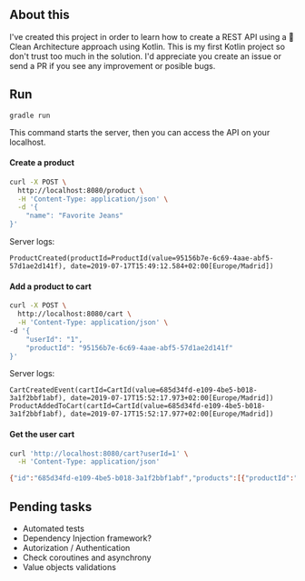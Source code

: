 ## About this
I've created this project in order to learn how to create a REST API using a 🎯 Clean Architecture approach using Kotlin. This is my first Kotlin project so don't trust too much in the solution. I'd appreciate you create an issue or send a PR if you see any improvement or posible bugs.

## Run
```
gradle run
```
This command starts the server, then you can access the API on your localhost.

#### Create a product
```sh
curl -X POST \
  http://localhost:8080/product \
  -H 'Content-Type: application/json' \
  -d '{
	"name": "Favorite Jeans"
}'
```
Server logs:
```
ProductCreated(productId=ProductId(value=95156b7e-6c69-4aae-abf5-57d1ae2d141f), date=2019-07-17T15:49:12.584+02:00[Europe/Madrid])
```

#### Add a product to cart
```sh
curl -X POST \
  http://localhost:8080/cart \
  -H 'Content-Type: application/json' \
-d '{
	"userId": "1",
	"productId": "95156b7e-6c69-4aae-abf5-57d1ae2d141f"
}'
```
Server logs:
```
CartCreatedEvent(cartId=CartId(value=685d34fd-e109-4be5-b018-3a1f2bbf1abf), date=2019-07-17T15:52:17.973+02:00[Europe/Madrid])
ProductAddedToCart(cartId=CartId(value=685d34fd-e109-4be5-b018-3a1f2bbf1abf), date=2019-07-17T15:52:17.977+02:00[Europe/Madrid])
```
#### Get the user cart
```sh
curl 'http://localhost:8080/cart?userId=1' \
  -H 'Content-Type: application/json'

{"id":"685d34fd-e109-4be5-b018-3a1f2bbf1abf","products":[{"productId":"95156b7e-6c69-4aae-abf5-57d1ae2d141f","productName":"Favorite Jeans","quantity":1}]}
```

## Pending tasks
- Automated tests
- Dependency Injection framework?
- Autorization / Authentication
- Check coroutines and asynchrony
- Value objects validations
